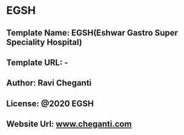 # EGSH
## Template Name: EGSH(Eshwar Gastro Super Speciality Hospital)
## Template URL: -
## Author: Ravi Cheganti 
## License: @2020 EGSH
## Website Url: www.cheganti.com
